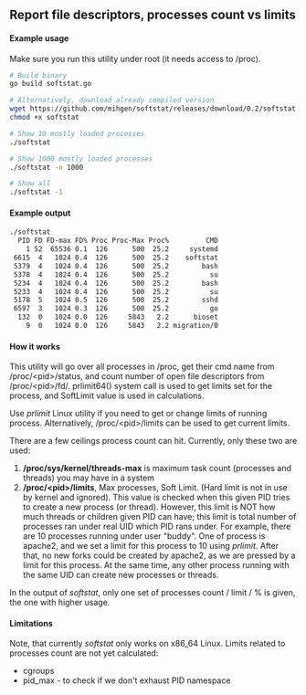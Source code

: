 ## Report file descriptors, processes count vs limits

#### Example usage
Make sure you run this utility under root (it needs access to /proc).

```bash
# Build binary
go build softstat.go

# Alternatively, download already compiled version
wget https://github.com/mihgen/softstat/releases/download/0.2/softstat
chmod +x softstat

# Show 10 mostly loaded processes
./softstat

# Show 1000 mostly loaded processes
./softstat -n 1000

# Show all
./softstat -1
```

#### Example output
```bash
./softstat
  PID FD FD-max FD% Proc Proc-Max Proc%         CMD
    1 52  65536 0.1  126      500  25.2     systemd
 6615  4   1024 0.4  126      500  25.2    softstat
 5379  4   1024 0.4  126      500  25.2        bash
 5378  4   1024 0.4  126      500  25.2          su
 5234  4   1024 0.4  126      500  25.2        bash
 5233  4   1024 0.4  126      500  25.2          su
 5178  5   1024 0.5  126      500  25.2        sshd
 6597  3   1024 0.3  126      500  25.2          go
  132  0   1024 0.0  126     5843   2.2      bioset
    9  0   1024 0.0  126     5843   2.2 migration/0
```

#### How it works
This utility will go over all processes in /proc, get their cmd name from /proc/\<pid\>/status, and count number of open file descriptors from /proc/\<pid\>/fd/. prlimit64() system call is used to get limits set for the process, and SoftLimit value is used in calculations.

Use *prlimit* Linux utility if you need to get or change limits of running process. Alternatively, /proc/\<pid\>/limits can be used to get current limits.

There are a few ceilings process count can hit. Currently, only these two are used:
1. **/proc/sys/kernel/threads-max** is maximum task count (processes and threads) you may have in a system
2. **/proc/\<pid\>/limits**, Max processes, Soft Limit. (Hard limit is not in use by kernel and ignored). This value is checked when this given PID tries to create a new process (or thread). However, this limit is NOT how much threads or children given PID can have; this limit is total number of processes ran under real UID which PID rans under. For example, there are 10 processes running under user "buddy". One of process is apache2, and we set a limit for this process to 10 using *prlimit*. After that, no new forks could be created by apache2, as we are pressed by a limit for this process. At the same time, any other process running with the same UID can create new processes or threads.

In the output of *softstat*, only one set of processes count / limit / % is given, the one with higher usage.

#### Limitations
Note, that currently *softstat* only works on x86_64 Linux.
Limits related to processes count are not yet calculated:
* cgroups
* pid_max - to check if we don't exhaust PID namespace
